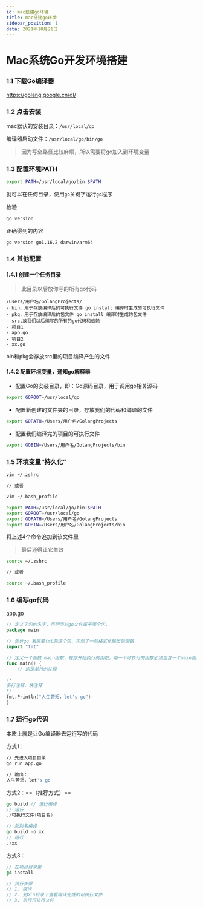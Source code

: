 ```yaml
---
id: mac搭建go环境
title: mac搭建go环境
sidebar_position: 1
data: 2021年10月21日
---
```


# Mac系统Go开发环境搭建

### 1.1 下载Go编译器

https://golang.google.cn/dl/



### 1.2 点击安装

mac默认的安装目录：`/usr/local/go`

编译器启动文件：`/usr/local/go/bin/go	`

>因为写全路径比较麻烦，所以需要将go加入到环境变量



### 1.3 配置环境PATH

```bash
export PATH=/usr/local/go/bin:$PATH
```

就可以在任何目录，使用`go`关键字运行`go`程序



检验

```bash
go version
```

正确得到的内容

```
go version go1.16.2 darwin/arm64
```



### 1.4 其他配置

#### 1.4.1 创建一个任务目录

> 此目录以后放你写的所有go代码

```
/Users/用户名/GolangProjects/
- bin，用于存放编译后的可执行文件 go install 编译时生成的可执行文件
- pkg，用于存放编译后的包文件 go install 编译时生成的包文件
- src,放我们以后编写的所有的go代码和依赖
- 项目1
- app.go
- 项目2
- xx.go
```

bin和pkg会存放src里的项目编译产生的文件



#### 1.4.2 配置环境变量，通知go解释器

- 配置Go的安装目录，即：Go源码目录，用于调用go相关源码

```bash
export GOROOT=/usr/local/go
```

- 配置新创建的文件夹的目录，存放我们的代码和编译的文件

```bash
export GOPATH=/Users/用户名/GolangProjects
```

- 配置我们编译完的项目的可执行文件

```bash
export GOBIN=/Users/用户名/GolangProjects/bin
```



### 1.5 环境变量“持久化”

```bash
vim ~/.zshrc

// 或者

vim ~/.bash_profile
```

```bash
export PATH=/usr/local/go/bin:$PATH
export GOROOT=/usr/local/go
export GOPATH=/Users/用户名/GolangProjects
export GOBIN=/Users/用户名/GolangProjects/bin
```

将上述4个命令追加到该文件里

> 最后还得让它生效

```bash
source ~/.zshrc

// 或者

source ~/.bash_profile
```



### 1.6 编写go代码

app.go

```go
// 定义了包的名字，声明当前go文件属于哪个包，
package main

// 告诉go 我需要fmt的这个包，实现了一些格式化输出的函数
import "fmt"

// 定义一个函数 main函数，程序开始执行的函数，每一个可执行的函数必须包含一个main函数
func main() {
    // 这是单行的注释

/*
多行注释，块注释
*/
fmt.Println("人生苦短，let's go")
}
```



### 1.7 运行go代码

本质上就是让Go编译器去运行写的代码

方式1：

```bash
// 先进入项目目录
go run app.go

// 输出：
人生苦短，let's go
```

方式2：==（推荐方式）==

```go
go build // 进行编译
// 运行
./可执行文件(项目名)

// 起别名编译
go build -o xx
// 运行
./xx
```

方式3：

```go
// 在项目目录里
go install

// 执行步骤
// 1. 编译
// 2. 到bin目录下查看编译完成的可执行文件
// 3. 执行可执行文件
```

